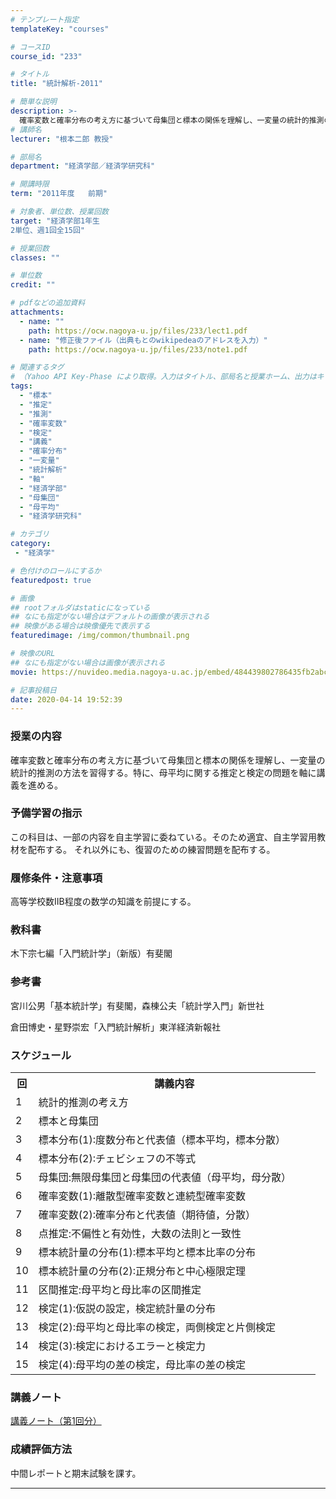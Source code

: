 ```yaml
---
# テンプレート指定
templateKey: "courses"

# コースID
course_id: "233"

# タイトル
title: "統計解析-2011"

# 簡単な説明
description: >-
  確率変数と確率分布の考え方に基づいて母集団と標本の関係を理解し、一変量の統計的推測の方法を習得する。特に、母平均に関する推定と検定の問題を軸に講義を進める。 ....
# 講師名
lecturer: "根本二郎 教授"

# 部局名
department: "経済学部／経済学研究科"

# 開講時限
term: "2011年度	前期"

# 対象者、単位数、授業回数
target: "経済学部1年生
2単位、週1回全15回"

# 授業回数
classes: ""

# 単位数
credit: ""

# pdfなどの追加資料
attachments:
  - name: "" 
    path: https://ocw.nagoya-u.jp/files/233/lect1.pdf
  - name: "修正後ファイル（出典もとのwikipedeaのアドレスを入力）" 
    path: https://ocw.nagoya-u.jp/files/233/note1.pdf

# 関連するタグ
# （Yahoo API Key-Phase により取得。入力はタイトル、部局名と授業ホーム、出力はキーフレーズ（tags））
tags:
  - "標本"
  - "推定"
  - "推測"
  - "確率変数"
  - "検定"
  - "講義"
  - "確率分布"
  - "一変量"
  - "統計解析"
  - "軸"
  - "経済学部"
  - "母集団"
  - "母平均"
  - "経済学研究科"

# カテゴリ
category:
 - "経済学"

# 色付けのロールにするか
featuredpost: true

# 画像
## rootフォルダはstaticになっている
## なにも指定がない場合はデフォルトの画像が表示される
## 映像がある場合は映像優先で表示する
featuredimage: /img/common/thumbnail.png

# 映像のURL
## なにも指定がない場合は画像が表示される
movie: https://nuvideo.media.nagoya-u.ac.jp/embed/484439802786435fb2abc7c6a9719cc82627a1d1

# 記事投稿日
date: 2020-04-14 19:52:39
---
```


### 授業の内容

確率変数と確率分布の考え方に基づいて母集団と標本の関係を理解し、一変量の統計的推測の方法を習得する。特に、母平均に関する推定と検定の問題を軸に講義を進める。








### 予備学習の指示

この科目は、一部の内容を自主学習に委ねている。そのため適宜、自主学習用教材を配布する。 それ以外にも、復習のための練習問題を配布する。

### 履修条件・注意事項

高等学校数IIB程度の数学の知識を前提にする。

### 教科書

木下宗七編「入門統計学」（新版）有斐閣

### 参考書

宮川公男「基本統計学」有斐閣，森棟公夫「統計学入門」新世社

倉田博史・星野崇宏「入門統計解析」東洋経済新報社


<h3>スケジュール</h3>
<table class="basic" width="455">
<tr>
<th width="20" class="center">回</th>
<th width="435" class="center">講義内容</th>
</tr>
<tr>
<td width="20" class="center">1</td>
<td width="435">統計的推測の考え方</td>
</tr>

<tr>
<td width="20" class="center">2</td>
<td width="435">標本と母集団</td>
</tr>

<tr>
<td width="20" class="center">3</td>
<td width="435">標本分布(1):度数分布と代表値（標本平均，標本分散）</td>
</tr>

<tr>
<td width="20" class="center">4</td>
<td width="435">標本分布(2):チェビシェフの不等式</td>
</tr>

<tr>
<td width="20" class="center">5</td>
<td width="435">母集団:無限母集団と母集団の代表値（母平均，母分散）</td>
</tr>

<tr>
<td width="20" class="center">6</td>
<td width="435">確率変数(1):離散型確率変数と連続型確率変数</td>
</tr>

<tr>
<td width="20" class="center">7</td>
<td width="435">確率変数(2):確率分布と代表値（期待値，分散）</td>
</tr>

<tr>
<td width="20" class="center">8</td>
<td width="435">点推定:不偏性と有効性，大数の法則と一致性</td>
</tr>

<tr>
<td width="20" class="center">9</td>
<td width="435">標本統計量の分布(1):標本平均と標本比率の分布</td>
</tr>

<tr>
<td width="20" class="center">10</td>
<td width="435">標本統計量の分布(2):正規分布と中心極限定理</td>
</tr>

<tr>
<td width="20" class="center">11</td>
<td width="435">区間推定:母平均と母比率の区間推定</td>
</tr>

<tr>
<td width="20" class="center">12</td>
<td width="435">検定(1):仮説の設定，検定統計量の分布</td>
</tr>

<tr>
<td width="20" class="center">13</td>
<td width="435">検定(2):母平均と母比率の検定，両側検定と片側検定</td>
</tr>

<tr>
<td width="20" class="center">14</td>
<td width="435">検定(3):検定におけるエラーと検定力</td>
</tr>

<tr>
<td width="20" class="center">15</td>
<td width="435">検定(4):母平均の差の検定，母比率の差の検定</td>
</tr>

</table>


### 講義ノート

[講義ノート（第1回分）](https://ocw.nagoya-u.jp/files/233/note1.pdf) 






### 成績評価方法

中間レポートと期末試験を課す。



-----